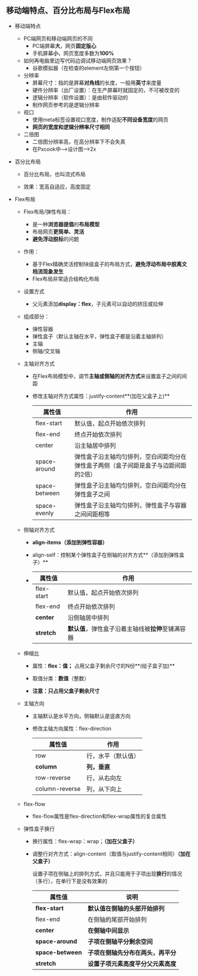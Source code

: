 ## 移动端特点、百分比布局与Flex布局

- 移动端特点
  - PC端网页和移动端网页的不同
    - PC端屏幕**大**，网页**固定版心**
    - 手机屏幕**小**，网页宽度多数为**100%**
  - 如何再电脑里边写代码边调试移动端网页效果？
    - 谷歌模拟器（在检查的element左侧第一个按钮）
  - 分辨率
    - 屏幕尺寸：指的是屏幕**对角线**的长度，一般用**英寸**来度量
    - 硬件分辨率（出厂设置）：在生产屏幕时就固定的，不可被改变的
    - 逻辑分辨率（软件设置）：是由软件驱动的
    - 制作网页参考的是逻辑分辨率
  - 视口
    - 使用meta标签设置视口宽度，制作适配**不同设备宽度**的网页
    - **网页的宽度和逻辑分辨率尺寸相同**
  - 二倍图
    - 二倍图分辨率高，在高分辨率下不会失真
    - 在Pxcook中-->设计图-->2x

- 百分比布局

  - 百分比布局，也叫流式布局

  - 效果：宽高自适应，高度固定

    

- Flex布局

  - Flex布局/弹性布局：

    - 是一种**浏览器提倡**的**布局模型**
    - 布局网页**更简单、灵活**
    - **避免浮动脱标**的问题

  - 作用：

    - 基于Flex精确灵活控制块级盒子的布局方式，**避免浮动布局中脱离文档流现象发生**
    - Flex布局非常适合结构化布局

  - 设置方式

    - 父元素添加**display：flex**，子元素可以自动的挤压或拉伸

  - 组成部分：

    - 弹性容器
    - 弹性盒子（默认主轴在水平，弹性盒子都是沿着主轴排列）
    - 主轴
    - 侧轴/交叉轴

  - 主轴对齐方式

    - 在Flex布局模型中，调节**主轴或侧轴的对齐方式**来设置盒子之间的间距

    - 修改主轴对齐方式属性：justify-content**(加在父盒子上)**

      | 属性值        | 作用                                                         |
      | ------------- | ------------------------------------------------------------ |
      | flex-start    | 默认值，起点开始依次排列                                     |
      | flex-end      | 终点开始依次排列                                             |
      | center        | 沿主轴居中排列                                               |
      | space-around  | 弹性盒子沿主轴均匀排列，空白间距均分在弹性盒子两侧（盒子间距是盒子与边距间距的2倍） |
      | space-between | 弹性盒子沿主轴均匀排列，空白间距均分在弹性盒子之间           |
      | space-evenly  | 弹性盒子沿主轴均匀排列，弹性盒子与容器之间间距相等           |

  - 侧轴对齐方式

    - **align-items（添加到弹性容器）**

    - align-self：控制某个弹性盒子在侧轴的对齐方式**（添加到弹性盒子）**

    - | 属性值      | **作用**                                           |
      | ----------- | -------------------------------------------------- |
      | flex-start  | 默认值，起点开始依次排列                           |
      | flex-end    | 终点开始依次排列                                   |
      | **center**  | 沿侧轴居中排列                                     |
      | **stretch** | **默认值**，弹性盒子沿着主轴线被**拉伸**至铺满容器 |

  - 伸缩比

    - 属性：**flex：值；**           占用父盒子剩余尺寸的N份**(给子盒子加)**

    - 取值分类：**数值**（整数）

    - **注意：只占用父盒子剩余尺寸**

      

  - 主轴方向

    - 主轴默认是水平方向，侧轴默认是竖直方向

    - 修改主轴方向属性：flex-direction

      | 属性值         | 作用               |
      | -------------- | ------------------ |
      | row            | 行，水平（默认值） |
      | **column**     | **列，垂直**       |
      | row-reverse    | 行，从右向左       |
      | column-reverse | 列，从下向上       |

      

  - flex-flow

    - flex-flow属性是flex-direction和flex-wrap属性的复合属性
    
    
    
  - 弹性盒子换行
  
    - 换行属性：flex-wrap：wrap；**（加在父盒子）**
    
    - 调整行对齐方式：align-content（取值与justify-content相同）**（加在父盒子）**
    
      设置子项在侧轴上的排列方式，并且只能用于子项出现**换行**的情况（多行），在单行下是没有效果的
    
      | 属性值            | 说明                               |
      | ----------------- | ---------------------------------- |
      | **flex-start**    | **默认值在侧轴的头部开始排列**     |
      | flex-end          | 在侧轴的尾部开始排列               |
      | **center**        | **在侧轴中间显示**                 |
      | **space-around**  | **子项在侧轴平分剩余空间**         |
      | **space-between** | **子项在侧轴先分布在两头，再平分** |
      | **stretch**       | **设置子项元素高度平分父元素高度** |
    
      
  
  
